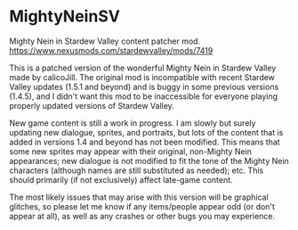 # MightyNeinSV
Mighty Nein in Stardew Valley content patcher mod. https://www.nexusmods.com/stardewvalley/mods/7419

This is a patched version of the wonderful Mighty Nein in Stardew Valley made by calicoJill. The original mod is incompatible with recent Stardew Valley updates (1.5.1 and beyond) and is buggy in some previous versions (1.4.5), and I didn't want this mod to be inaccessible for everyone playing properly updated versions of Stardew Valley.

New game content is still a work in progress. I am slowly but surely updating new dialogue, sprites, and portraits, but lots of the content that is added in versions 1.4 and beyond has not been modified. This means that some new sprites may appear with their original, non-Mighty Nein appearances; new dialogue is not modified to fit the tone of the Mighty Nein characters (although names are still substituted as needed); etc. This should primarily (if not exclusively) affect late-game content.

The most likely issues that may arise with this version will be graphical glitches, so please let me know if any items/people appear odd (or don't appear at all), as well as any crashes or other bugs you may experience.
